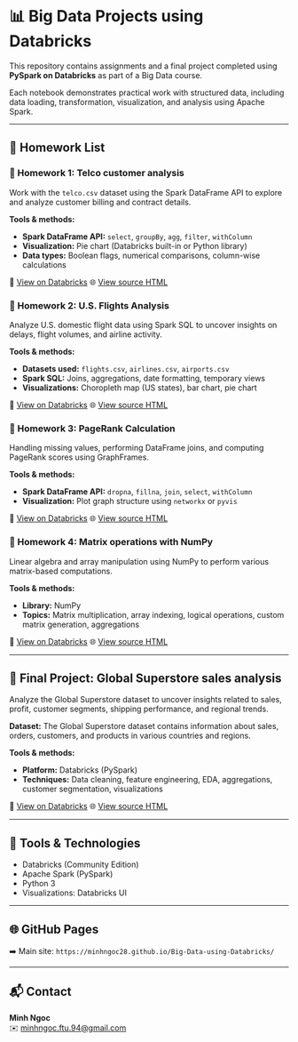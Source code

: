 
# 📊 Big Data Projects using Databricks

This repository contains assignments and a final project completed using **PySpark on Databricks** as part of a Big Data course.

Each notebook demonstrates practical work with structured data, including data loading, transformation, visualization, and analysis using Apache Spark.

---

## 📘 Homework List


### 🔹 Homework 1: Telco customer analysis

Work with the `telco.csv` dataset using the Spark DataFrame API to explore and analyze customer billing and contract details.

**Tools & methods:**
- **Spark DataFrame API:** `select`, `groupBy`, `agg`, `filter`, `withColumn`
- **Visualization:** Pie chart (Databricks built-in or Python library)
- **Data types:** Boolean flags, numerical comparisons, column-wise calculations

📎 [View on Databricks](https://databricks-prod-cloudfront.cloud.databricks.com/public/4027ec902e239c93eaaa8714f173bcfc/7187073108757925/1702432397630851/7230453132478625/latest.html?classId=4cebf91d-721d-40da-bb89-ef715bc6935c&assignmentId=df79807a-db2a-4cb9-8c7f-a78c5c4f47cc&submissionId=eb6f5420-0327-e247-18cc-b5569595a55f)
🌐 [View source HTML](./HW1/index.html)

### 🔹 Homework 2: U.S. Flights Analysis

Analyze U.S. domestic flight data using Spark SQL to uncover insights on delays, flight volumes, and airline activity.

**Tools & methods:**
- **Datasets used:** `flights.csv`, `airlines.csv`, `airports.csv`
- **Spark SQL:** Joins, aggregations, date formatting, temporary views
- **Visualizations:** Choropleth map (US states), bar chart, pie chart
    
📎 [View on Databricks](https://databricks-prod-cloudfront.cloud.databricks.com/public/4027ec902e239c93eaaa8714f173bcfc/7187073108757925/3787615723006942/7230453132478625/latest.html?classId=4cebf91d-721d-40da-bb89-ef715bc6935c&assignmentId=2ca4b3a4-e395-4001-9589-8be8a51f45b2&submissionId=336c32ee-be22-396f-6c1e-c719060508f2)
🌐 [View source HTML](./HW2/index.html)

### 🔹 Homework 3: PageRank Calculation

Handling missing values, performing DataFrame joins, and computing PageRank scores using GraphFrames.

**Tools & methods:**
- **Spark DataFrame API:** `dropna`, `fillna`, `join`, `select`, `withColumn`
- **Visualization:** Plot graph structure using `networkx` or `pyvis`

📎 [View on Databricks](https://databricks-prod-cloudfront.cloud.databricks.com/public/4027ec902e239c93eaaa8714f173bcfc/7187073108757925/3842912221195175/7230453132478625/latest.html?classId=4cebf91d-721d-40da-bb89-ef715bc6935c&assignmentId=d69cf287-b365-4260-a987-c8e24e737759&submissionId=9975ba62-a648-5c1a-d758-d014c6cb9d83)
🌐 [View source HTML](./HW3/index.html)

### 🔹 Homework 4: Matrix operations with NumPy

Linear algebra and array manipulation using NumPy to perform various matrix-based computations.

**Tools & methods:**
- **Library:** NumPy
- **Topics:** Matrix multiplication, array indexing, logical operations, custom matrix generation, aggregations

📎 [View on Databricks](https://databricks-prod-cloudfront.cloud.databricks.com/public/4027ec902e239c93eaaa8714f173bcfc/7187073108757925/656805036291463/7230453132478625/latest.html?classId=4cebf91d-721d-40da-bb89-ef715bc6935c&assignmentId=c63be8cc-8182-48ce-9f8b-3a81cab8a835&submissionId=58fc4eb5-93fb-ff07-5ae0-811e540838eb)
🌐 [View source HTML](./HW4/index.html)

---

## 🏁 Final Project: Global Superstore sales analysis

Analyze the Global Superstore dataset to uncover insights related to sales, profit, customer segments, shipping performance, and regional trends.

**Dataset:** The Global Superstore dataset contains information about sales, orders, customers, and products in various countries and regions.

**Tools & methods:**
- **Platform:** Databricks (PySpark)
- **Techniques:** Data cleaning, feature engineering, EDA, aggregations, customer segmentation, visualizations

📎 [View on Databricks](https://databricks-prod-cloudfront.cloud.databricks.com/public/4027ec902e239c93eaaa8714f173bcfc/6055497547201518/4177655741593856/323885277877152/latest.html?classId=4cebf91d-721d-40da-bb89-ef715bc6935c&assignmentId=a9046ed2-f267-4a86-83de-006653db11ba&submissionId=5c647a70-e1d9-2a5a-90eb-062d0650c9d2)
🌐 [View source HTML](./FinalProject/index.html)

---

## 🔧 Tools & Technologies

- Databricks (Community Edition)
- Apache Spark (PySpark)
- Python 3
- Visualizations: Databricks UI

---

## 🌐 GitHub Pages
➡️ Main site: `https://minhngoc28.github.io/Big-Data-using-Databricks/`

---

## 📬 Contact

**Minh Ngoc**  
✉️ minhngoc.ftu.94@gmail.com
